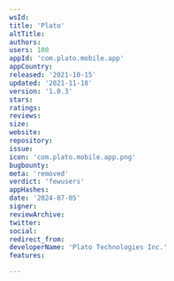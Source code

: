 ```yaml
---
wsId: 
title: 'Plato'
altTitle: 
authors: 
users: 100
appId: 'com.plato.mobile.app'
appCountry: 
released: '2021-10-15'
updated: '2021-11-18'
version: '1.0.3'
stars: 
ratings: 
reviews: 
size: 
website: 
repository: 
issue: 
icon: 'com.plato.mobile.app.png'
bugbounty: 
meta: 'removed'
verdict: 'fewusers'
appHashes: 
date: '2024-07-05'
signer: 
reviewArchive: 
twitter: 
social: 
redirect_from: 
developerName: 'Plato Technologies Inc.'
features: 

---
```


